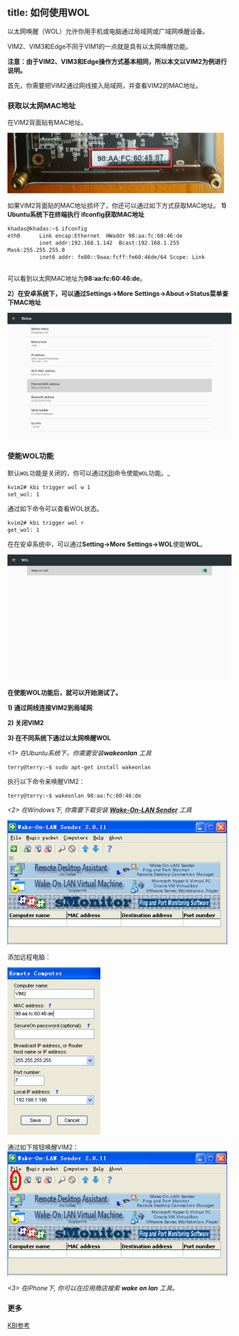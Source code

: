 title: 如何使用WOL
---

以太网唤醒（WOL）允许你用手机或电脑通过局域网或广域网唤醒设备。

VIM2、VIM3和Edge不同于VIM1的一点就是具有以太网唤醒功能。

**注意：由于VIM2、VIM3和Edge操作方式基本相同，所以本文以VIM2为例进行说明。**

首先，你需要把VIM2通过网线接入局域网，并查看VIM2的MAC地址。

### 获取以太网MAC地址
在VIM2背面贴有MAC地址。

![mac_page](/images/vim2/vim2_mac.jpg)


如果VIM2背面贴的MAC地址损坏了，你还可以通过如下方式获取MAC地址。
**1) Ubuntu系统下在终端执行 **ifconfig**获取MAC地址**
```
khadas@khadas:~$ ifconfig
eth0      Link encap:Ethernet  HWaddr 98:aa:fc:60:46:de
          inet addr:192.168.1.142  Bcast:192.168.1.255  Mask:255.255.255.0 
          inet6 addr: fe80::9aaa:fcff:fe60:46de/64 Scope: Link


```
可以看到以太网MAC地址为**98:aa:fc:60:46:de**。

**2）在安卓系统下，可以通过Settings->More Settings->About->Status菜单查下MAC地址**

![mac](/images/vim2/vim2_android_mac.png)



### 使能WOL功能

默认`WOL`功能是关闭的，你可以通过[KBI](/vim2/KbiGuidance.html)命令使能`WOL`功能。_
```
kvim2# kbi trigger wol w 1
set_wol: 1
```
通过如下命令可以查看WOL状态。
```
kvim2# kbi trigger wol r
get_wol: 1
```

在在安卓系统中，可以通过**Setting->More Settings->WOL**使能**WOL**。

![wol](/images/vim2/vim2_android_wol.png)

**在使能WOL功能后，就可以开始测试了。**

**1) 通过网线连接VIM2到局域网**

**2) 关闭VIM2**

**3) 在不同系统下通过以太网唤醒WOL**

*<1> 在Ubuntu系统下，你需要安装**wakeonlan** 工具*
```
terry@terry:~$ sudo apt-get install wakeonlan
```
执行以下命令来唤醒VIM2：
```
terry@terry:~$ wakeonlan 98:aa:fc:60:46:de
```

*<2> 在Windows下, 你需要下载安装 **[Wake-On-LAN Sender](http://www.yarovy.com/wol/)** 工具*

![sender](/images/vim2/wol_sender_main.png)

添加远程电脑：

![sender_add](/images/vim2/wol_sender_add_remote.png)

通过如下按钮唤醒VIM2：
![sender](/images/vim2/wol_sender_send.png)

*<3> 在iPhone下, 你可以在应用商店搜索 **wake on lan** 工具。*

### 更多
[KBI参考](/zh-cn/vim2/KbiGuidance.html)
